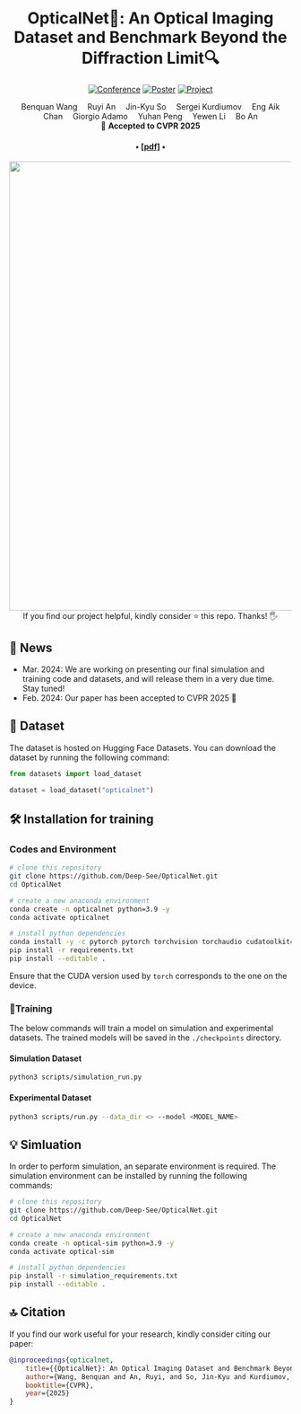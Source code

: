 <div align="center">

<h1>OpticalNet🔬: An Optical Imaging Dataset and Benchmark Beyond the Diffraction Limit🔍</h1>

[![Conference](https://img.shields.io/badge/CVPR-2025-blue)](https://cvpr.thecvf.com/)
[![Poster](https://img.shields.io/badge/Poster-34146-blue)](https://cvpr.thecvf.com/virtual/2025/poster/34146)
[![Project](https://img.shields.io/badge/Project-Page-blue)](https://Deep-See.github.io/OpticalNet)

<!-- [![PWC](https://img.shields.io/endpoint.svg?url=https://paperswithcode.com/badge/opticalnet-an-optical-imaging-dataset-and/semantic-segmentation-on-opticalnet)](https://paperswithcode.com/sota/semantic-segmentation-on-opticalnet?p=opticalnet-an-optical-imaging-dataset-and)
[![PWC](https://img.shields.io/endpoint.svg?url=https://paperswithcode.com/badge/opticalnet-an-optical-imaging-dataset-and/semantic-segmentation-on-opticalnet-1)](https://paperswithcode.com/sota/semantic-segmentation-on-opticalnet-1?p=opticalnet-an-optical-imaging-dataset-and)
[![PWC](https://img.shields.io/endpoint.svg?url=https://paperswithcode.com/badge/opticalnet-an-optical-imaging-dataset-and/semantic-segmentation-on-opticalnet-2)](https://paperswithcode.com/sota/semantic-segmentation-on-opticalnet-2?p=opticalnet-an-optical-imaging-dataset-and)
[![PWC](https://img.shields.io/endpoint.svg?url=https://paperswithcode.com/badge/opticalnet-an-optical-imaging-dataset-and/semantic-segmentation-on-opticalnet-3)](https://paperswithcode.com/sota/semantic-segmentation-on-opticalnet-3?p=opticalnet-an-optical-imaging-dataset-and)
[![PWC](https://img.shields.io/endpoint.svg?url=https://paperswithcode.com/badge/opticalnet-an-optical-imaging-dataset-and/semantic-segmentation-on-opticalnet-4)](https://paperswithcode.com/sota/semantic-segmentation-on-opticalnet-4?p=opticalnet-an-optical-imaging-dataset-and)
[![PWC](https://img.shields.io/endpoint.svg?url=https://paperswithcode.com/badge/opticalnet-an-optical-imaging-dataset-and/semantic-segmentation-on-opticalnet-5)](https://paperswithcode.com/sota/semantic-segmentation-on-opticalnet-5?p=opticalnet-an-optical-imaging-dataset-and) -->

<div>
    Benquan Wang&emsp;
    Ruyi An&emsp;
    Jin-Kyu So&emsp;
    Sergei Kurdiumov&emsp;
    Eng Aik Chan&emsp;
    Giorgio Adamo&emsp;
    Yuhan Peng&emsp;
    Yewen Li&emsp;
    Bo An
</div>

<div>
    🎈 <strong>Accepted to CVPR 2025</strong>
</div>

<div>
    <h4 align="center">
        • <a href="https://cvpr.thecvf.com/virtual/2025/poster/34146" target='_blank'>[pdf]</a> •
    </h4>
</div>

<img src="assets/poster.png" width="800px"/>

<div>
    If you find our project helpful, kindly consider ⭐ this repo. Thanks! 🖐️
</div>

</div>

## 📮 News
- Mar. 2024: We are working on presenting our final simulation and training code and datasets, and will release them in a very due time. Stay tuned!
- Feb. 2024: Our paper has been accepted to CVPR 2025 🎉

## 💽 Dataset

The dataset is hosted on Hugging Face Datasets. You can download the dataset by running the following command:

```python
from datasets import load_dataset

dataset = load_dataset("opticalnet")
```

## 🛠️ Installation for training
### Codes and Environment
```bash
# clone this repository
git clone https://github.com/Deep-See/OpticalNet.git
cd OpticalNet

# create a new anaconda environment
conda create -n opticalnet python=3.9 -y
conda activate opticalnet

# install python dependencies
conda install -y -c pytorch pytorch torchvision torchaudio cudatoolkit=12.1
pip install -r requirements.txt
pip install --editable .
```

Ensure that the CUDA version used by `torch` corresponds to the one on the device.

### 🏃Training
The below commands will train a model on simulation and experimental datasets. The trained models will be saved in the `./checkpoints` directory.

#### Simulation Dataset
```bash
python3 scripts/simulation_run.py
```

#### Experimental Dataset
```bash
python3 scripts/run.py --data_dir <> --model <MODEL_NAME>
```

## 💡 Simluation
In order to perform simulation, an separate environment is required. The simulation environment can be installed by running the following commands:
```bash
# clone this repository
git clone https://github.com/Deep-See/OpticalNet.git
cd OpticalNet

# create a new anaconda environment
conda create -n optical-sim python=3.9 -y
conda activate optical-sim

# install python dependencies
pip install -r simulation_requirements.txt
pip install --editable .
```


## 🔝 Citation
If you find our work useful for your research, kindly consider citing our paper:
```bibtex
@inproceedings{opticalnet,
    title={{OpticalNet}: An Optical Imaging Dataset and Benchmark Beyond the Diffraction Limit},
    author={Wang, Benquan and An, Ruyi, and So, Jin-Kyu and Kurdiumov, Sergei and Chan, Eng Aik and Adamo, Giorgio and Peng, Yuhan and Li, Yewen and An, Bo},
    booktitle={CVPR},
    year={2025}
}
```


